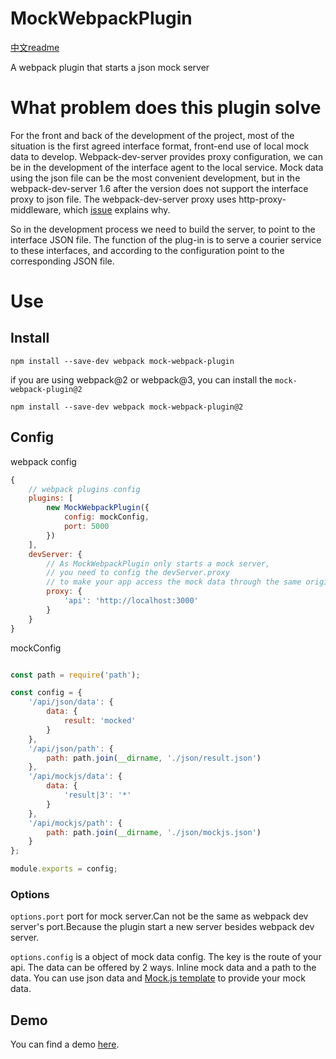 # MockWebpackPlugin

[中文readme](./readme-zh.md)

A webpack plugin that starts a json mock server

# What problem does this plugin solve

For the front and back of the development of the project, most of the situation is the first agreed interface format, front-end use of local mock data to develop. Webpack-dev-server provides proxy configuration, we can be in the development of the interface agent to the local service. Mock data using the json file can be the most convenient development, but in the webpack-dev-server 1.6 after the version does not support the interface proxy to json file. The webpack-dev-server proxy uses http-proxy-middleware, which [issue](https://github.com/chimurai/http-proxy-middleware/issues/63) explains why.

So in the development process we need to build the server, to point to the interface JSON file. The function of the plug-in is to serve a courier service to these interfaces, and according to the configuration point to the corresponding JSON file.

# Use

## Install

```
npm install --save-dev webpack mock-webpack-plugin
```

if you are using webpack@2 or webpack@3, you can install the `mock-webpack-plugin@2`

```
npm install --save-dev webpack mock-webpack-plugin@2
```


## Config

webpack config

```javascript
{
    // webpack plugins config
    plugins: [
        new MockWebpackPlugin({
            config: mockConfig,
            port: 5000
        })
    ],
    devServer: {
        // As MockWebpackPlugin only starts a mock server,
        // you need to config the devServer.proxy
        // to make your app access the mock data through the same origin
        proxy: {
            'api': 'http://localhost:3000'
        }
    }
}
```

mockConfig

```javascript

const path = require('path');

const config = {
    '/api/json/data': {
        data: {
            result: 'mocked'
        }
    },
    '/api/json/path': {
        path: path.join(__dirname, './json/result.json')
    },
    '/api/mockjs/data': {
        data: {
            'result|3': '*'
        }
    },
    '/api/mockjs/path': {
        path: path.join(__dirname, './json/mockjs.json')
    }
};

module.exports = config;
```

### Options

`options.port` port for mock server.Can not be the same as webpack dev server's port.Because the plugin start a new server besides webpack dev server.

`options.config` is a object of mock data config. The key is the route of your api. The data can be offered by 2 ways. Inline mock data and a path to the data. You can use json data and [Mock.js template](http://mockjs.com/) to provide your mock data.

## Demo

You can find a demo [here](./demo).
